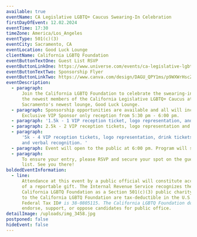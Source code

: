 ```yaml
---
available: true
eventName: CA Legislative LGBTQ+ Caucus Swearing-In Celebration
firstDayOfEvent: 12.02.2024
eventTime: 17:30
timeZone: America/Los_Angeles
eventType: 501(c)(3)
eventCity: Sacramento, CA
eventLocation: Good Luck Lounge
clientName: California LGBTQ Foundation
eventButtonTextOne: Guest List RSVP
eventButtonLinkOne: https://www.universe.com/events/ca-legislative-lgbtq-caucus-swearing-in-celebration-tickets-J2S0CZ
eventButtonTextTwo: Sponsorship Flyer
eventButtonLinkTwo: https://www.canva.com/design/DAGU_QPY1ms/p9WXWrHscZfTtvAdrMP37g/view?utm_content=DAGU_QPY1ms&utm_campaign=designshare&utm_medium=link&utm_source=editor
eventDescription:
  - paragraph:
      Join the California LGBTQ Foundation to celebrate the swearing-in of
      the newest members of the California Legislative LGBTQ+ Caucus at
      Sacramento's newest lounge, Good Luck Lounge.
  - paragraph: Sponsorship opportunities are available and all will include an
      Exclusive VIP Sponsor only reception from 5:30 pm - 6:00 pm.
  - paragraph: '1.5k - 1 VIP reception ticket, logo representation, and drink tickets. '
  - paragraph: 2.5k - 2 VIP reception tickets, logo representation and drink tickets.
  - paragraph:
      '5k - 4 VIP reception tickets, logo representation, drink tickets,
      and verbal recognition. '
  - paragraph: Event will open to the public at 6:00 pm. Program will start at 6:30 pm.
  - paragraph:
      To ensure your entry, please RSVP and secure your spot on the guest
      list. See you there!
boldedEventInformation:
  - line:
      Attendance at this event by a public official will constitute acceptance
      of a reportable gift. The Internal Revenue Service recognizes the
      California LGBTQ Foundation as a Section 501(c)(3) public charity. Gifts
      to the California LGBTQ Foundation are tax-deductible in the U.S.A. The
      Federal Tax ID# is 38-0805115. The California LGBTQ Foundation does not
      endorse, support, or oppose candidates for public office.
detailImage: /uploads/img_3458.jpg
postponed: false
hideEvent: false
---
```

